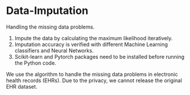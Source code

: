 # Data-Imputation
Handling the missing data problems.
1. Impute the data by calculating the maximum likelihood iteratively.
2. Imputation accuracy is verified with different Machine Learning classifiers and Neural Networks.
3. Scikit-learn and Pytorch packages need to be installed before running the Python code.

We use the algorithm to handle the missing data problems in electronic health records (EHRs). Due to the privacy, we cannot release the original EHR dataset.
